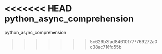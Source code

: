 <<<<<<< HEAD
python_async_comprehension
=======
python_async_comprehension
>>>>>>> 5c626b3fad84610f777769272a0c38ac716fd55b

